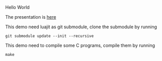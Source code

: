 Hello World

The presentation is [here](https://docs.google.com/presentation/d/1wtMt6MpMY2IunIdony6Y-_iAlpcACSsLU8ZSDqY-kas/edit?usp=sharing)

This demo need luajit as git submodule, clone the submodule by running

    git submodule update --init --recursive

This demo need to compile some C programs, compile them by running

    make
